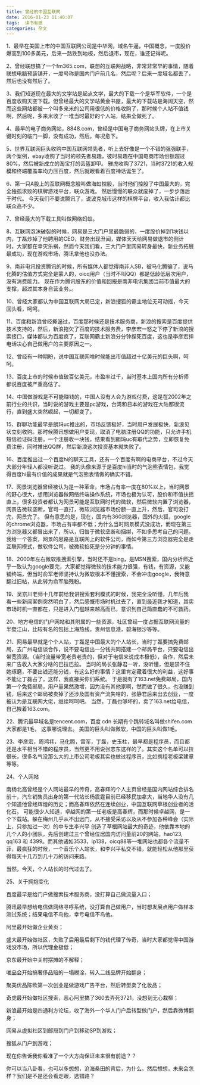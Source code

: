 ```yaml
---
title: 曾经的中国互联网
date: 2016-01-23 11:40:07
tags:  读书有感
categories: 杂文
---
```


1、最早在美国上市的中国互联网公司是中华网，域名牛逼，中国概念，一度股价爆高到100多美元，后来一路跌到地板，然后退市，现在，谁还记得呢。

2、曾经联想搞了一个fm365.com，联想的互联网战略，非常非常早的事情，随着联想电脑预装铺开，一度号称是国内门户前几名，然后呢？后来一度域名都丢了，然后也没有然后了。
<!-- more -->
3、我们知道现在最大的文学站是起点文学，最大的下载一个是华军软件，一个是百度收购天空下载。但曾经最大的文学站黄金书屋，最大的下载站是海阔天空，然而这些网站都被一个叫多来米的公司用很低的价格收购了，那时候个人站不值钱啊，然后呢，多来米收了一堆当时最好的个人站，结果全做死了。

4、最早的电子商务网站，8848.com，曾经是中国电子商务网站头牌，在上市关键时刻的临门一脚，没有成功，然后，每况愈下。

5、世界互联网巨头收购中国互联网领先者，听上去好像是一个不错的强强联手，两个案例，ebay收购了当时的领先者易趣，彼时易趣在中国电商市场份额超过80%，然后被新成立的淘宝打的丢盔卸甲。 雅虎收购了3721，当时3721的收入规模和终端覆盖率均力压百度，然后就眼看着百度神话诞生了。

6、第一只A股上的互联网概念股叫做海虹控股，当时他们控股了中国最大的，完全独孤求败的棋牌游戏平台，联众游戏。 然后慢慢的联众就废掉了，一步步落后于时代。 今天我们不要说腾讯了，说波克城市这样的棋牌平台，收入我估计都比联众高不少。

7、曾经最大的下载工具叫做网络蚂蚁。

8、互联网泡沫破裂的时候，网易是三大门户里最脆弱的，一度股价掉到1块钱以内，丁磊炒掉了他聘用的CEO，财务出现丑闻，媒体天天给网易做退市的倒计时，大家都在幸灾乐祸，然而今天我们看，三大门户里网易转身最快，新业务拓展最成功，现在游戏市场，腾讯拿他也没办法。

9、南非电讯投资腾讯的时候，所有媒体人都觉得南非人SB，被马化腾骗了，说马化腾的估值方式完全是蒙人的，oicq用户（当时不叫QQ）都是低龄低层次用户，没有消费能力。 现在作为腾讯股东的价值和回报是南非电讯集团当前市值最大的支撑，超过其本身自营业务。。

10、曾经大家都认为中国互联网大局已定，新浪搜狐的霸主地位无可动摇，今天回头看，呵呵。

11、百度和新浪曾经撕逼过，百度那时候还是技术服务商，新浪的搜索是百度提供技术支持的，然后，新浪拖欠了百度的技术服务费，李彦宏一怒之下停了新浪的搜索接口，媒体都认为百度疯了，互联网霸主新浪分分钟捏死百度，这也是李彦宏摔电话决心自己做用户的主要原因之一。

12、曾经有一种期盼，说中国互联网啥时候能出市值超过十亿美元的巨头啊，呵呵。

13、百度上市的时候市值破百亿美元，市盈率过千，当时基本上国内所有分析师都说百度被严重高估了。

14、中国做游戏是不可能赚钱的，中国人没有人会为游戏付费，这是在2002年之前行业的共识，当时说的游戏主要是pc游戏，台湾和日本的游戏在大陆都很流行，直到盛大突然崛起，一切都变了。

15、群聊功能最早是朗玛uc推出的，市场反馈极好，当时用户发展极快，新浪见状立刻收购。那时候腾讯想做用户变现，取消了电脑注册QQ的功能，只允许手机短信验证码注册，一个注册收一块钱，结果看到朗玛uc有取代之势，立即恢复免费注册，同时推出QQ群，然后新浪这次投资基本就失败了。

16、百度推出过一个百度hi的聊天工具，还有一个百度有啊的电商平台，不过今天大部分年轻人都没听说过。 我的头像来源于是百度hi当时的气泡熊表情包，我觉得百度hi最有价值的成果就是气泡熊表情做的确实不错。

17、网景浏览器曾经被认为是一种革命，市场占有率一度在80%以上，当时网景的野心很大，想用浏览器做网络终端操作系统，市场也极为认可，股价和市值扶摇直上，很多投资者都认为网景可能是互联网时代的微软，然后微软内置了浏览器，网景告微软垄断，官司一直打，微软浏览器市场份额一直上升，然后，官司没打完，网景完了。 但有意思的是，现在，国内有360浏览器，国外的火狐，google的chrome浏览器，市场占有率都不低；为什么当时网景模式没成功，而现在第三方浏览器又都冒出来了，所以，归咎于微软垄断和捆绑，不如多思考自己的问题。 我给一个答案，网景的思路是互联网上的软件公司，而如今第三方浏览器完全是走互联网模式，做软件公司，被微软掐死是分分钟的事情。

18、2000年左右微软推搜索引擎，当时还不是bing，是MSN搜索，国内分析师近乎一致认为google要完，大家都觉得微软的技术能力很强，有钱，有资源，又能铺终端，但当时俞军老师坚持认为微软根本不懂搜索，不会冲击google，我特意翻过旧帖，从此转为俞军脑残粉。

19、吴京川老师十几年前给我讲搜索套利模式的时候，我完全没听懂，几年后我看一些新闻案例突然明白了，然后感慨市场时机过去了，直到最近我才知道，其实市场时机一直都在，只是进入门槛越来越高而已，意识到自己简直蠢的不可救药。

20、地方电信的门户网站和其附属的一些资源，社区曾经一度占据互联网流量的半壁江山，比较有名的包括上海热线，贵州信息港，碧海银沙等等。

21、网易最早就是个个人站，丁磊是中国最大的个人站长，当时丁磊要搞免费邮局，去广州电信谈合作，说不要电信出一分钱共同搭建一个邮局平台，只要电信出带宽资源。（当时流量带宽老贵老贵的，但对于电信来说成本极低），合作，然后未来广告收入大家分啥的巴拉巴拉。 当时的局长张静君一听，没听懂，但是禁不住她琢磨，不要出钱还能分钱，有这么好的事情？这里肯定藏着很大的利益，这好事不能让丁磊占了，这样，我直接买你们系统。 于是就有了163.net免费邮局，国内第一个免费邮局，用户量果然激增，因为没有其他家啊，然而做了很久，也没赚到钱，后来这个邮局被卖掉了还涉及国有资产流失啥的，张静君后来出去创业，一度被认为是互联网大佬，继续呵呵吧。 当然，丁磊也够坏的，卖了163.net给电信，自己掖着163.com。

22、腾讯最早域名是tencent.com，百度 cdn 长期有个跳转域名叫做shifen.com  大家都是1毛， 这事哪说理去。 美国的巨头叫做微软，中国的巨头叫做1毛。

23、李彦宏，周鸿祎，马化腾，雷军，丁磊，史玉柱，最早都是程序员，而且都还是水平相当不错的程序员，当然更不用说张志东这样的了。其实这个名单可以拉很长，很多名气没那么大的上市公司老板其实也做过程序员，比如携程老板梁建章等等。

24、个人网站

南杨北高曾经是个人网站最早的传奇，高春辉的个人主页曾经是国内网站综合排名前十，汽车销售员出身的第一代站长杨震霆目前已经移民加拿大，当地华人没有几个知道他曾经辉煌的历史；而高春辉依然在连续创业，中国互联网草根创业者的活化石。 可能很少人知道，卓越网的第一任老板是高春辉，而那时候卓越网，是一个下载站。躲在梅州几乎从不出远门，从不接受采访以及从不参加各种峰会（实际上，只参加过一次）的中专生李兴平  创造了草根网站最大的奇迹，他依靠本地的几个人的小团队，先后创建过三个曾经位居国内访问量前20的网站，hao123, qq163 和 4399。而其他诸如3533，ip138，oicq88等一堆网站也都各个流量不菲，最疯狂的时候，一个音乐个人站长，和李兴平私交不错，就能轻松从他那里获得每天十几万到几十万的访问来路。

当然，今天，个人站长的时代过去了。

25、关于拥抱变化

百度最早是给门户做搜索技术服务商，没打算自己做流量入口；

腾讯最早想给电信做网络寻呼系统，没打算自己做用户，当时想发展点用户做样本测试系统；结果电信不鸟他，幸亏电信不鸟他。

阿里最开始做企业黄页；

盛大最开始做社区，失败了后用最后剩下的钱代理了传奇，当时大家都觉得中国游戏没市场，所以代理金极低；

京东最开始中关村摆摊的不解释；

唯品会开始搞奢侈品赔的一塌糊涂，转入二线品牌开始翻身；

聚美优品陈欧第一次创业是做游戏广告平台，然后转型卖了化妆品；

奇虎最开始做社区搜索，恶心阿里搞了360去弄死3721，没想到无心栽柳；

新浪最开始是四通利方论坛，收了海外一个华人门户后转型做门户，然后靠微博翻身；

网易从虚拟社区到邮局到门户到移动SP到游戏；

搜狐从门户到游戏；

现在你告诉我你看准了一个大方向保证未来很有前途？？

你可以当八卦看，也可以多想想，沧海桑田的背后，为什么。然后想想，未来会怎样？我们是不是还会看走眼，选错路？